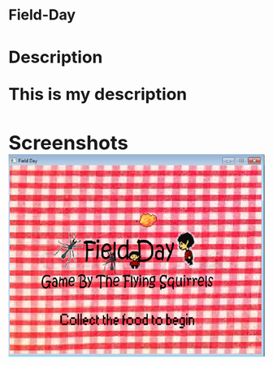 <h1>Field-Day<h/1>

<h3>Description<h/3>

<p>
  This is my description
<p>

<h3>Screenshots<h/3>
<img src="https://github.com/jackief2002/FieldDay-/blob/master/StartScreen.png">
